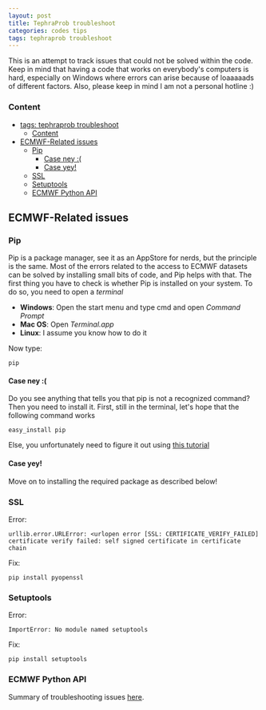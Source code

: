 ```yaml
---
layout: post
title: TephraProb troubleshoot
categories: codes tips
tags: tephraprob troubleshoot
---
```


This is an attempt to track issues that could not be solved within the code. Keep in mind that having a code that works on everybody's computers is hard, especially on Windows where errors can arise because of loaaaaads of different factors. Also, please keep in mind I am not a personal hotline :)

### Content
- [tags: tephraprob troubleshoot](#tags-tephraprob-troubleshoot)
  - [Content](#content)
- [ECMWF-Related issues](#ecmwf-related-issues)
  - [Pip](#pip)
    - [Case ney :(](#case-ney)
    - [Case yey!](#case-yey)
  - [SSL](#ssl)
  - [Setuptools](#setuptools)
  - [ECMWF Python API](#ecmwf-python-api)

## ECMWF-Related issues

### Pip
Pip is a package manager, see it as an AppStore for nerds, but the principle is the same. Most of the errors related to the access to ECMWF datasets can be solved by installing small bits of code, and Pip helps with that. The first thing you have to check is whether Pip is installed on your system. To do so, you need to open a *terminal*

- **Windows**: Open the start menu and type <cmd>cmd</cmd> and open *Command Prompt*
- **Mac OS**: Open *Terminal.app*
- **Linux**: I assume you know how to do it

Now type:

```pip```

#### Case ney :(
Do you see anything that tells you that <cmd>pip</cmd> is not a recognized command? Then you need to install it. First, still in the terminal, let's hope that the following command works

```easy_install pip```

Else, you unfortunately need to figure it out using [this tutorial](https://www.makeuseof.com/tag/install-pip-for-python/)

#### Case yey!
Move on to installing the required package as described below!

### SSL
Error:

```urllib.error.URLError: <urlopen error [SSL: CERTIFICATE_VERIFY_FAILED] certificate verify failed: self signed certificate in certificate chain ```

Fix:

```pip install pyopenssl```

### Setuptools

Error:

```ImportError: No module named setuptools```

Fix:

```pip install setuptools```

### ECMWF Python API
Summary of troubleshooting issues [here](https://confluence.ecmwf.int/display/WEBAPI/Web-API+Troubleshooting).
